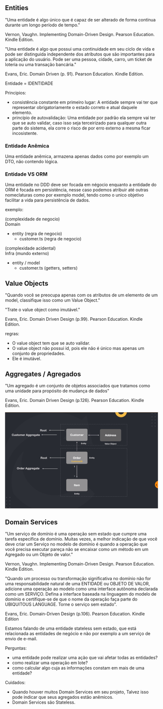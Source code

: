## Entities

"Uma entidade é algo único que é capaz de ser alterado de forma contínua durante um longo período de tempo."

Vernon, Vaughn. Implementing Domain-Driven Design. Pearson Education. Kindle Edition.

"Uma entidade é algo que possui uma continuidade em seu ciclo de vida e pode ser distinguida independente dos atributos que são importantes para a aplicação do usuário. Pode ser uma pessoa, cidade, carro, um ticket de loteria ou uma transação bancária."

Evans, Eric. Domain Driven (p. 91). Pearson Education. Kindle Edition.

Entidade = IDENTIDADE

Principios:
- consistência constante em primeiro lugar: A entidade sempre vai ter que representar obrigatoriamente o estado correto e atual daquele elemento.
- princípio de autovalidação: Uma entidade por padrão ela sempre vai ter que se auto validar, caso isso seja terceirizado para qualquer outra parte do sistema, ela corre o risco de por erro externo a mesma ficar incosistente.

### Entidade Anêmica
Uma entidade anêmica, armazena apenas dados como por exemplo um DTO, não contendo lógica.

### Entidade VS ORM
Uma entidade no DDD deve ser focada em négocio enquanto a entidade do ORM é focada em persistência, nesse caso podemos atribuir até outras nomeclaturas como por exemplo model, tendo como o unico objetivo facilitar a vida para persistência de dados.

exemplo:

(complexidade de negocio)\
Domain
  - entity (regra de negocio)
    - customer.ts (regra de negocio)

(complexidade acidental)\
Infra (mundo externo)
  - entity / model
    - customer.ts (getters, setters)


## Value Objects
"Quando você se preocupa apenas com os atributos de um elemento de um model, classifique isso como um Value Object."

"Trate o value object como imutável."

Evans, Eric. Domain Driven Design (p.99). Pearson Education. Kindle Edition.

regras:
  - O value object tem que se auto validar.
  - O value object não possui id, pois ele não é único mas apenas um conjunto de propriedades.
  - Ele é imutável.

## Aggregates / Agregados
"Um agregado é um conjunto de objetos associados que tratamos como uma unidade para propósito de mudança de dados"

Evans, Eric. Domain Driven Design (p.126). Pearson Education. Kindle Edition.

![Alt text](./imgs/aggregates.png?raw=true "Aggregates")


## Domain Services
"Um serviço de domínio é uma operação sem estado que cumpre uma tarefa específica de domínio. Muitas vezes, a melhor indicação de que você deve criar um Serviço no modelo de domínio é quando a operação que você precisa executar pareça não se encaixar como um método em um Agregado ou um Objeto de valor."

Vernon, Vaughn. Implementing Domain-Driven Design. Pearson Education. Kindle Edition.

"Quando um processo ou transformação significativa no domínio não for uma responsabilidade natural de uma ENTIDADE ou OBJETO DE VALOR, adicione uma operação ao modelo como uma interface autônoma declarada como um SERVIÇO. Defina a interface baseada na linguagem do modelo de domínio e certifique-se de que o nome da operação faça parte do UBIQUITOUS LANGUAGE. Torne o serviço sem estado".

Evans, Eric. Domain-Driven Design (p.106). Pearson Education. Kindle Edition

Estamos falando de uma entidade stateless sem estado, que está relacionada as entidades de negócio e não por exemplo a um serviço de envio de e-mail.

Perguntas:
  - uma entidade pode realizar uma ação que vai afetar todas as entidades?
  - como realizar uma operação em lote?
  - como calcular algo cuja as informações constam em mais de uma entidade?

Cuidados:
  - Quando houver muitos Domain Services em seu projeto, Talvez isso pode indicar que seus agregados estão anêmicos.
  - Domain Services são Stateless.
